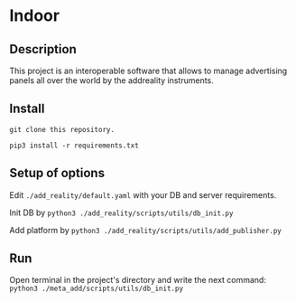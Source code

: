 # Indoor

## Description
This project is an interoperable software that allows to manage advertising panels all over the world by the addreality instruments.

## Install

```console
git clone this repository.

pip3 install -r requirements.txt
```

## Setup of options

Edit ```./add_reality/default.yaml``` with your DB and server requirements.

Init DB by
```python3 ./add_reality/scripts/utils/db_init.py```

Add platform by
```python3 ./add_reality/scripts/utils/add_publisher.py```


## Run

Open terminal in the project's directory and write the next command:
```python3 ./meta_add/scripts/utils/db_init.py```
